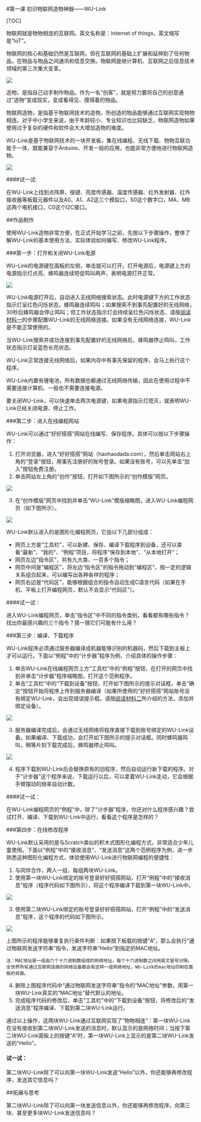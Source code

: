 #第一课 初识物联网造物神器——WU-Link

[TOC]

物联网就是物物相连的互联网。英文名称是：Internet of things，英文缩写是“IoT”。

物联网的核心和基础仍然是互联网，但在互联网的基础上扩展和延伸到了任何物品，在物品与物品之间通讯和信息交换。物联网是继计算机、互联网之后信息技术领域的第三次重大变革。

![](img/1-1.png )



造物，是指自己动手制作物品。作为一名“创客”，就是努力要将自己的创意通过“造物”变成现实，变成看得见、摸得着的物品。

物联网造物，是指基于物联网技术的造物，所创造的物品能够通过互联网实现物物相连。对于中小学生来说，由于年龄较小、专业知识也比较缺乏，物联网造物如果使用过于复杂的硬件和软件会大大增加造物的难度。

WU-Link是基于物联网技术的一块开发板，集在线编程、无线下载、物物互联功能于一体，既能兼容于Arduino、开发一般的应用，也能非常方便地进行物联网造物。

![](img/1-2.png)



 ####试一试:

 在WU-Link上找到点阵屏、按键、亮度传感器、温度传感器、红外发射器、红外接收器等板载元器件以及A0、A1、A2这三个模拟口，S0这个数字口，MA、MB这两个电机接口，C0这个I2C接口。



##作品制作

使用WU-Link造物非常方便，在正式开始学习之前，先按以下步骤操作，整体了解WU-Link的基本使用方法、实际体验如何编写、修改WU-Link程序。



###第一步：打开和关闭WU-Link电源

WU-Link的电源键在面板的左侧，单击就可以打开。打开电源后，电源键上方的电源指示灯点亮、蜂鸣器连续短促鸣叫两声，表明电源打开正常。

![](img\1-2-2.png)

WU-Link电源打开后，自动进入无线网络搜索状态。此时电源键下方的工作状态指示灯呈红色闪烁状态，蜂鸣器连续鸣叫；如果搜索不到事先配置好的无线网络，30秒后蜂鸣器会停止鸣叫；但工作状态指示灯会持续呈红色闪烁状态，请按[阅读材料一](http://haohaodada.com/edu/WULink/a.html)的步骤配置WU-Link的无线网络连接。如果没有无线网络连接，WU-Link是不能正常使用的。

当WU-Link搜索并成功连接到事先配置好的无线网络后，蜂鸣器停止鸣叫，工作状态指示灯呈蓝色长亮状态。

WU-Link正常连接无线网络后，如果内存中有事先保留的程序，会马上执行这个程序。

WU-Link内置有锂电池，所有数据也都通过无线网络传输，因此在使用过程中不需要连接计算机、一般也不需要连接电源。

要关闭WU-Link，可以快速单击两次电源键，如果电源指示灯熄灭，就表明WU-Link已经关闭电源、停止工作。



###第二步：进入在线编程网站

WU-Link可以通过“好好搭搭”网站在线编写、保存程序。具体可以按以下步骤操作：

1. 打开浏览器，进入“好好搭搭”网站（haohaodada.com），然后单击网站右上角的“登录”按钮，用事先注册好的账号登录。如果没有账号，可以先单击“加入”按钮免费注册。
2. 单击网站左上角的“创作”按钮，打开如下图所示的“创作模版”网页。

![](img/1-3.png)

3. 在“创作模版”网页中找到并单击“WU-Link”模版缩略图，进入WU-Link编程网页（如下图所示）。

![](img/1-4.png)

WU-Link默认进入的是图形化编程网页，它由以下几部分组成：

* 网页上方是“工具栏”，可以新建、保存、编译下载程序到设备，还可以查看“最新”、“我的”、“例程”项目，将程序“保存到本地”、“从本地打开”；
* 网页左边“指令区”，共有九大类、一百多个指令；
* 网页中间是“编程区”，将左边“指令区”的指令拖动到“编程区”、按一定的逻辑关系组合起来，可以编写出各种各样的程序；
* 网页右边是“代码区”，能够根据组合的指令自动生成C语言代码（如果在手机、平板上打开编程网页，默认不会显示“代码区”）。





 ####试一试：

 进入WU-Link编程网页，单击“指令区”中不同的指令类别，看看都有哪些指令？找出你最感兴趣的三个指令？猜一猜它们可能有什么用？



###第三步：编译、下载程序

WU-Link程序必须通过服务器编译成机器能够识别的机器码，然后下载到主板上才可以运行。下面以“例程”中的“计步器”程序为例，介绍具体的操作步骤：

1. 单击WU-Link在线编程网页上方“工具栏”中的“例程”按钮，在打开的网页中找到并单击“计步器”程序缩略图，打开这个范例程序。
2. 单击“工具栏”中的“下载到设备”按钮，打开如下图所示的提示对话框，单击“确定”按钮开始将程序上传到服务器编译（如果所使用的“好好搭搭”网站账号没有绑定WU-Link，会出现错误提示框。请按[阅读材料二](http://haohaodada.com/edu/WULink/b.html)所介绍的方法，添加并绑定设备）。

![](img/1-5.png)

3. 服务器编译完成后，会通过无线网络将程序直接下载到账号绑定的WU-Link设备。如果编译、下载成功，会打开如下图所示的提示对话框。同时蜂鸣器鸣叫，稍等片刻下载完成后，蜂鸣器停止鸣叫。

![](img/1-6.png)

4. 程序下载到WU-Link后会替换原有的旧程序，然后自动运行新下载的程序。对于“计步器”这个程序来说，下载运行以后，可以拿着WU-Link走动，它会根据手臂摆动的频率自动计数。





 ####试一试：

 在WU-Link编程网页的“例程”中，除了“计步器”程序，你还对什么程序感兴趣？尝试打开、编译、下载到WU-Link中运行，看看这个程序是怎样的？



###第四步：在线修改程序

WU-Link默认采用的是与Scratch类似的积木式图形化编程方式，非常适合少年儿童使用。下面以“例程”中的“接收消息”、“发送消息”这两个范例程序为例，进一步熟悉这种图形化编程方式，体验使用WU-Link进行物联网编程的便捷性：

1. 与同伴合作，两人一组，每组两块WU-Link。
2. 使用第一块WU-Link绑定的账号登录好好搭搭网站，打开“例程”中的“接收消息”程序（程序代码如下图所示），将这个程序编译下载到第一块WU-Link中。

![](img/1-7.png)

3. 使用第二块WU-Link绑定的账号登录好好搭搭网站，打开“例程”中的“发送消息”程序，这个程序的代码如下图所示。

![](img/1-8.png)

上图所示的程序能够重复执行条件判断：如果按下板载的按键“A”，那么会执行“通过物联网发送字符串”指令，发送字符串“Hello”到指定的MAC地址。

```
注：MAC地址是一组由六个十六进制数组成的网络地址，每个十六进制数之间用英文冒号分隔。全世界所有通过互联网连接的网络设备都会有这样一组网络地址，WU-Link的mac地址印刷在面板的背面。
```



4. 删除上图程序代码中“通过物联网发送字符串”指令的“MAC地址”参数，用第一块WU-Link真实的“MAC地址”替代默认的地址。
5. 完成程序代码的修改后，单击“工具栏”中的“下载到设备”按钮，将修改后的“发送消息”程序编译、下载到第二块WU-Link运行。

通过以上操作，这两块WU-Link通过互联网实现了“物物相连”：第一块WU-Link在没有接收到第二块WU-Link发送的消息时，默认显示的是网络时间；当按下第二块WU-Link面板上的按键“A”时，第一块WU-Link上显示的是第二块WU-Link发送的“Hello”。



 #### 试一试：

 第二块WU-Link除了可以向第一块WU-Link发送“Hello”以外，你还能够再修改程序，发送其它信息吗？



##拓展与思考

第二块WU-Link除了可以向第一块发送信息以外，你还能够再修改程序，向第三块、甚至更多块WU-Link发送信息吗？
